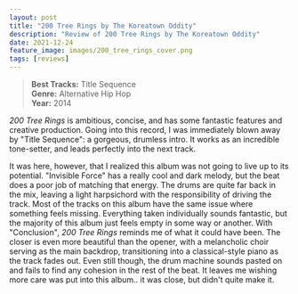 ```yaml
---
layout: post
title: "200 Tree Rings by The Koreatown Oddity"
description: "Review of 200 Tree Rings by The Koreatown Oddity"
date: 2021-12-24
feature_image: images/200_tree_rings_cover.png
tags: [reviews]
---
```


>**Best Tracks:** Title Sequence<br>
>**Genre:** Alternative Hip Hop<br>
>**Year:** 2014

*200 Tree Rings* is ambitious, concise, and has some fantastic features and creative production.  Going into this record, I was immediately blown away by "Title Sequence": a gorgeous, drumless intro.  It works as an incredible tone-setter, and leads perfectly into the next track.  

<!--more-->

It was here, however, that I realized this album was not going to live up to its potential.  "Invisible Force" has a really cool and dark melody, but the beat does a poor job of matching that energy.  The drums are quite far back in the mix, leaving a light harpsichord with the responsibility of driving the track.  Most of the tracks on this album have the same issue where something feels missing.  Everything taken individually sounds fantastic, but the majority of this album just feels empty in some way or another.  With "Conclusion", *200 Tree Rings* reminds me of what it could have been.  The closer is even more beautiful than the opener, with a melancholic choir serving as the main backdrop, transitioning into a classical-style piano as the track fades out.  Even still though, the drum machine sounds pasted on and fails to find any cohesion in the rest of the beat.  It leaves me wishing more care was put into this album.. it was close, but didn't quite make it.